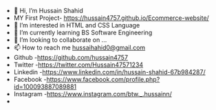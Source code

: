 - 👋 Hi, I’m Hussain Shahid
- MY First Project- https://hussain4757.github.io/Ecommerce-website/
- 👀 I’m interested in HTML and CSS Language
- 🌱 I’m currently learning BS Software Engineering
- 💞️ I’m looking to collaborate on ...
- 📫 How to reach me hussaihahid0@gmail.com
- Github   -https://github.com/hussain4757
- Twitter  -https://twitter.com/Hussain47571234
- Linkedin -https://www.linkedin.com/in/hussain-shahid-67b984287/
- Facebook -https://www.facebook.com/profile.php?id=100093887089881
- Instagram -https://www.instagram.com/btw._.hussainn/
- 
<!---
Hussain4757/Hussain4757 is a ✨ special ✨ repository because its `README.md` (this file) appears on your GitHub profile.
You can click the Preview link to take a look at your changes.
--->
